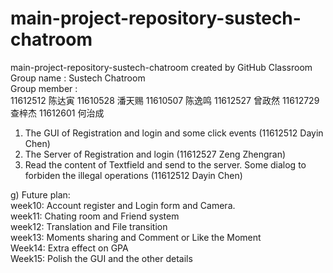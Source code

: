# main-project-repository-sustech-chatroom
main-project-repository-sustech-chatroom created by GitHub Classroom   
Group name : Sustech Chatroom   
Group member :   
		11612512 陈达寅
		11610528 潘天赐
		11610507 陈逸鸣
		11612527 曾政然
		11612729 查梓杰
		11612601 何治成
1. The GUI of Registration and login and some click events (11612512 Dayin Chen)   
2. The Server of Registration and login (11612527 Zeng Zhengran)   
3. Read the content of Textfield and send to the server. Some dialog to forbiden the illegal operations (11612512 Dayin Chen)   


g) Future plan:   
   week10: Account register and Login form and Camera.   
   week11: Chating room and Friend system   
   week12: Translation and File transition   
   week13: Moments sharing and Comment or Like the Moment   
   Week14: Extra effect on GPA   
   Week15: Polish the GUI and the other details   
